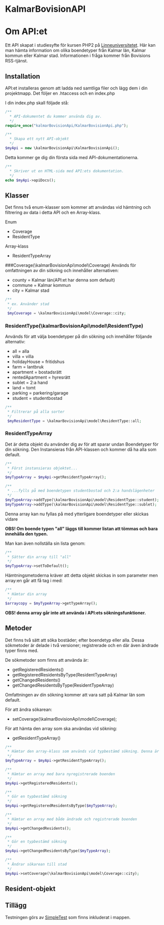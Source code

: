 KalmarBovisionAPI
=================


# Om API:et
Ett API skapat i studiesyfte för kursen PHP2 på [Linneuniversitetet](http://www.lnu.se). Här kan man hämta information om olika boendetyper från Kalmar län, Kalmar kommun eller Kalmar stad. Informationen i fråga kommer från Bovisions RSS-tjänst.

## Installation
API:et installeras genom att ladda ned samtliga filer och lägg dem i din projektmapp. Det följer en .htaccess och en index.php

I din index.php skall följade stå: 
```php
/**
  * API-dokumentet du kommer använda dig av.
  */
require_once("kalmarBovisionApi/KalmarBovisionApi.php");

/**
  * Skapa ett nytt API-objekt
  */
$myApi = new \kalmarBovisionApi\KalmarBovisionApi();
```

Detta kommer ge dig din första sida med API-dokumentationerna.
```php
/**
  * Skriver ut en HTML-sida med API:ets dokumentation.
  */
echo $myApi->apiDocs();
```

## Klasser
Det finns två enum-klasser som kommer att användas vid hämtning och filtrering av data i detta API och en Array-klass.

Enum
+ Coverage
+ ResidentType

Array-klass
+ ResidentTypeArray

###Coverage(\kalmarBovisionApi\model\Coverage)
Används för omfattningen av din sökning och innehåller alternativen:
+ county = Kalmar län(API:et har denna som default)
+ commune = Kalmar kommun
+ city = Kalmar stad

```php
/**
 * ex. Använder stad
 */
 $myCoverage = \kalmarBovisionApi\model\Coverage::city;
```

### ResidentType(\kalmarBovisionApi\model\ResidentType)
Används för att välja boendetyper på din sökning och innehåller följande alternativ:
+ all = alla
+ villa = villa
+ holidayHouse = fritidshus
+ farm = lantbruk
+ apartment = bostadsrätt
+ rentedApartment = hyresrätt
+ sublet = 2:a hand
+ land = tomt
+ parking = parkering/garage
+ student = studentbostad

```php
/**
 * Filtrerar på alla sorter
 */
 $myResidentType = \kalmarBovisionApi\model\ResidentType::all;
```

### ResidentTypeArray
Det är detta objekt du använder dig av för att sparar undan Boendetyper för din sökning. Den Instansieras från API-klassen och kommer då ha alla som default.

```php
/**
 * Först instansieras objektet...
 */
$myTypeArray = $myApi->getResidentTypeArray();

/**
 * ...fylls på med boendetypen studentbostad och 2:a handslägenheter
 */
$myTypeArray->addType(\kalmarBovisionApi\model\ResidentType::student);
$myTypeArray->addType(\kalmarBovisionApi\model\ResidentType::sublet);
```
Denna array kan nu fyllas på med ytterligare boendetyper eller skickas vidare

**OBS! Om boende typen "all" läggs till kommer listan att tömmas och bara innehålla den typen.**

Man kan även nollställa sin lista genom:
```php
/**
 * Sätter din array till "all"
 */
$myTypeArray->setToDefault();
```

Hämtningsmetoderna kräver att detta objekt skickas in som parameter men array:en går att få tag i med:
```php
/**
 * Hämtar din array
 */
$arraycopy = $myTypeArray->getTypeArray();
```

**OBS! denna array går inte att använda i API:ets sökningsfunktioner.**

## Metoder
Det finns två sätt att söka bostäder; efter boendetyp eller alla. Dessa sökmetoder är delade i två versioner; registrerade och en där även ändrade typer finns med.

De sökmetoder som finns att använda är:
+ getRegisteredResidents()
+ getRegisteredResidentsByType(ResidentTypeArray)
+ getChangedResidents()
+ getChangedResidentsByType(ResidentTypeArray)

Omfattningen av din sökning kommer att vara satt på Kalmar län som default.

För att ändra sökarean:
+ setCoverage(\kalmarBovisionApi\model\Coverage);

För att hämta den array som ska användas vid sökning:
+ getResidentTypeArray()

```php
/**
 * Hämtar den array-klass som används vid typbestämd sökning. Denna är satt på "all" från början.
 */
$myTypeArray = $myApi->getResidentTypeArray();

/**
 * Hämtar en array med bara nyregistrerade boenden
 */
$myApi->getRegisteredResidents();

/**
 * Gör en typbestämd sökning
 */
$myApi->getRegisteredResidentsByType($myTypeArray);

/**
 * Hämtar en array med både ändrade och registrerade boenden
 */
$myApi->getChangedResidents();

/**
 * Gör en typbestämd sökning
 */
$myApi->getChangedResidentsByType($myTypeArray);

/**
 * Ändrar sökarean till stad
 */
$myApi->setCoverage(\kalmarBovisionApi\model\Coverage::city);
```

## Resident-objekt




## Tillägg
Testningen görs av [SimpleTest](http://www.simpletest.org/) som finns inkluderat i mappen.